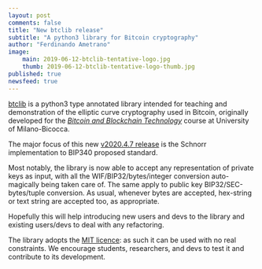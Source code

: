 ```yaml
---
layout: post
comments: false
title: "New btclib release"
subtitle: "A python3 library for Bitcoin cryptography"
author: "Ferdinando Ametrano"
image:
    main: 2019-06-12-btclib-tentative-logo.jpg
    thumb: 2019-06-12-btclib-tentative-logo-thumb.jpg
published: true
newsfeed: true
---
```


[btclib](https://github.com/dginst/btclib)
is a python3 type annotated library intended for teaching and
demonstration of the elliptic curve cryptography used in Bitcoin,
originally developed for the
[_Bitcoin and Blockchain Technology_](https://www.ametrano.net/bbt/) course
at University of Milano-Bicocca.

The major focus of this new
[v2020.4.7 release](https://github.com/btclib-org/btclib/releases/tag/v2020.4.7)
is the Schnorr implementation to BIP340 proposed standard.

Most notably, the library is now able to accept any representation of private keys as input,
with all the WIF/BIP32/bytes/integer conversion auto-magically being taken care of.
The same apply to public key BIP32/SEC-bytes/tuple conversion.
As usual, whenever bytes are accepted, hex-string or text string are accepted too, as appropriate.

Hopefully this will help introducing new users and devs to the library and existing users/devs to deal with any refactoring.

The library adopts the
[MIT licence](https://github.com/dginst/btclib/blob/master/LICENSE):
as such it can be used with no real constraints.
We encourage students, researchers, and devs
to test it and contribute to its development.
